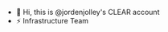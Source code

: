 - 👋 Hi, this is @jordenjolley's CLEAR account
- ⚡ Infrastructure Team
  
<!---
jordenjolley/jordenjolley is a ✨ special ✨ repository because its `README.md` (this file) appears on your GitHub profile.
You can click the Preview link to take a look at your changes.
--->
